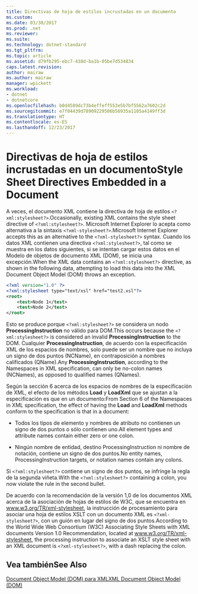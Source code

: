```yaml
---
title: Directivas de hoja de estilos incrustadas en un documento
ms.custom: 
ms.date: 03/30/2017
ms.prod: .net
ms.reviewer: 
ms.suite: 
ms.technology: dotnet-standard
ms.tgt_pltfrm: 
ms.topic: article
ms.assetid: d79fb295-ebc7-438d-ba1b-05be7d534834
caps.latest.revision: 
author: mairaw
ms.author: mairaw
manager: wpickett
ms.workload:
- dotnet
- dotnetcore
ms.openlocfilehash: b0d4589dc73b4effeff553e5b7bf5562a7602c2d
ms.sourcegitcommit: e7f04439d78909229506b56935a1105a4149ff3d
ms.translationtype: HT
ms.contentlocale: es-ES
ms.lasthandoff: 12/23/2017
---
```

# <a name="style-sheet-directives-embedded-in-a-document"></a><span data-ttu-id="fc333-102">Directivas de hoja de estilos incrustadas en un documento</span><span class="sxs-lookup"><span data-stu-id="fc333-102">Style Sheet Directives Embedded in a Document</span></span>
<span data-ttu-id="fc333-103">A veces, el documento XML contiene la directiva de hoja de estilos `<?xml:stylesheet?>`.</span><span class="sxs-lookup"><span data-stu-id="fc333-103">Occasionally, existing XML contains the style sheet directive of `<?xml:stylesheet?>`.</span></span> <span data-ttu-id="fc333-104">Microsoft Internet Explorer lo acepta como alternativa a la sintaxis `<?xml-stylesheet?>`.</span><span class="sxs-lookup"><span data-stu-id="fc333-104">Microsoft Internet Explorer accepts this as an alternative to the `<?xml-stylesheet?>` syntax.</span></span> <span data-ttu-id="fc333-105">Cuando los datos XML contienen una directiva `<?xml:stylesheet?>`, tal como se muestra en los datos siguientes, si se intentan cargar estos datos en el Modelo de objetos de documento XML (DOM), se inicia una excepción.</span><span class="sxs-lookup"><span data-stu-id="fc333-105">When the XML data contains an `<?xml:stylesheet?>` directive, as shown in the following data, attempting to load this data into the XML Document Object Model (DOM) throws an exception.</span></span>  
  
```xml  
<?xml version="1.0" ?>  
<?xml:stylesheet type="text/xsl" href="test2.xsl"?>  
<root>  
    <test>Node 1</test>  
    <test>Node 2</test>  
</root>  
```  
  
 <span data-ttu-id="fc333-106">Esto se produce porque `<?xml:stylesheet?>` se considera un nodo **ProcessingInstruction** no válido para DOM.</span><span class="sxs-lookup"><span data-stu-id="fc333-106">This occurs because the `<?xml:stylesheet?>` is considered an invalid **ProcessingInstruction** to the DOM.</span></span> <span data-ttu-id="fc333-107">Cualquier **ProcessingInstruction**, de acuerdo con la especificación XML de los espacios de nombres, solo puede ser un nombre que no incluya un signo de dos puntos (NCName), en contraposición a nombres calificados (QName).</span><span class="sxs-lookup"><span data-stu-id="fc333-107">Any **ProcessingInstruction**, according to the Namespaces in XML specification, can only be no-colon names (NCNames), as opposed to qualified names (QNames).</span></span>  
  
 <span data-ttu-id="fc333-108">Según la sección 6 acerca de los espacios de nombres de la especificación de XML, el efecto de los métodos **Load** y **LoadXml** que se ajustan a la especificación es que en un documento:</span><span class="sxs-lookup"><span data-stu-id="fc333-108">From Section 6 of the Namespaces in XML specification, the effect of having the **Load** and **LoadXml** methods conform to the specification is that in a document:</span></span>  
  
-   <span data-ttu-id="fc333-109">Todos los tipos de elemento y nombres de atributo no contienen un signo de dos puntos o sólo contienen uno.</span><span class="sxs-lookup"><span data-stu-id="fc333-109">All element types and attribute names contain either zero or one colon.</span></span>  
  
-   <span data-ttu-id="fc333-110">Ningún nombre de entidad, destino ProcessingInstruction ni nombre de notación, contiene un signo de dos puntos.</span><span class="sxs-lookup"><span data-stu-id="fc333-110">No entity names, ProcessingInstruction targets, or notation names contain any colons.</span></span>  
  
 <span data-ttu-id="fc333-111">Si `<?xml:stylesheet?>` contiene un signo de dos puntos, se infringe la regla de la segunda viñeta.</span><span class="sxs-lookup"><span data-stu-id="fc333-111">With the `<?xml:stylesheet?>` containing a colon, you now violate the rule in the second bullet.</span></span>  
  
 <span data-ttu-id="fc333-112">De acuerdo con la recomendación de la versión 1,0 de los documentos XML acerca de la asociación de hojas de estilos de W3C, que se encuentra en www.w3.org/TR/xml-stylesheet, la instrucción de procesamiento para asociar una hoja de estilos XSLT con un documento XML es `<?xml-stylesheet?>`, con un guión en lugar del signo de dos puntos.</span><span class="sxs-lookup"><span data-stu-id="fc333-112">According to the World Wide Web Consortium (W3C) Associating Style Sheets with XML documents Version 1.0 Recommendation, located at www.w3.org/TR/xml-stylesheet, the processing instruction to associate an XSLT style sheet with an XML document is `<?xml-stylesheet?>`, with a dash replacing the colon.</span></span>  
  
## <a name="see-also"></a><span data-ttu-id="fc333-113">Vea también</span><span class="sxs-lookup"><span data-stu-id="fc333-113">See Also</span></span>  
 [<span data-ttu-id="fc333-114">Document Object Model (DOM) para XML</span><span class="sxs-lookup"><span data-stu-id="fc333-114">XML Document Object Model (DOM)</span></span>](../../../../docs/standard/data/xml/xml-document-object-model-dom.md)
